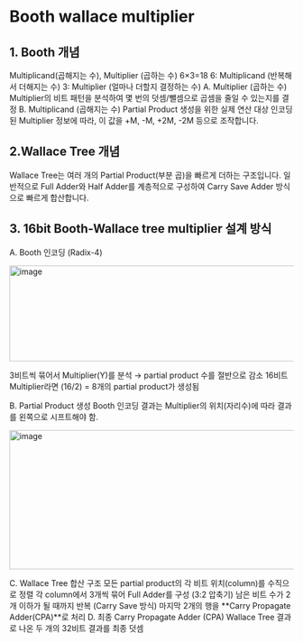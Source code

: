 # Booth wallace multiplier 
## 1. Booth 개념 
 Multiplicand(곱해지는 수), Multiplier (곱하는 수) 
 6×3=18 
 6: Multiplicand (반복해서 더해지는 수) 
 3: Multiplier (얼마나 더할지 결정하는 수)
 A. Multiplier (곱하는 수) 
  Multiplier의 비트 패턴을 분석하여 몇 번의 덧셈/뺄셈으로 곱셈을 줄일 수 있는지를 결정 
 B. Multiplicand (곱해지는 수) 
  Partial Product 생성을 위한 실제 연산 대상 인코딩 된 Multiplier 정보에 따라, 이 값을 +M, -M, +2M, -2M 등으로 조작합니다.
## 2.Wallace Tree 개념
 Wallace Tree는 여러 개의 Partial Product(부분 곱)을 빠르게 더하는 구조입니다. 일반적으로 Full Adder와 Half Adder를 계층적으로 구성하여 Carry Save Adder 방식으로 빠르게 합산합니다.  
## 3. 16bit Booth-Wallace tree multiplier 설계 방식
A. Booth 인코딩 (Radix-4) 

<img width="616" height="170" alt="image" src="https://github.com/user-attachments/assets/6f1c485c-ac49-40e0-b3e3-961376703684" />

  3비트씩 묶어서 Multiplier(Y)를 분석 → partial product 수를 절반으로 감소 
  16비트 Multiplier라면 (16/2) = 8개의 partial product가 생성됨
  
B. Partial Product 생성 
  Booth 인코딩 결과는 Multiplier의 위치(자리수)에 따라 결과를 왼쪽으로 시프트해야 함. 
  
  <img width="618" height="247" alt="image" src="https://github.com/user-attachments/assets/609b7ac8-4f85-407c-b557-0dabdc9f593f" />

C. Wallace Tree 합산 구조 
  모든 partial product의 각 비트 위치(column)를 수직으로 정렬 
  각 column에서 3개씩 묶어 Full Adder를 구성 (3:2 압축기) 
  남은 비트 수가 2개 이하가 될 때까지 반복 (Carry Save 방식) 
  마지막 2개의 행을 **Carry Propagate Adder(CPA)**로 처리 
D. 최종 Carry Propagate Adder (CPA) 
  Wallace Tree 결과로 나온 두 개의 32비트 결과를 최종 덧셈
